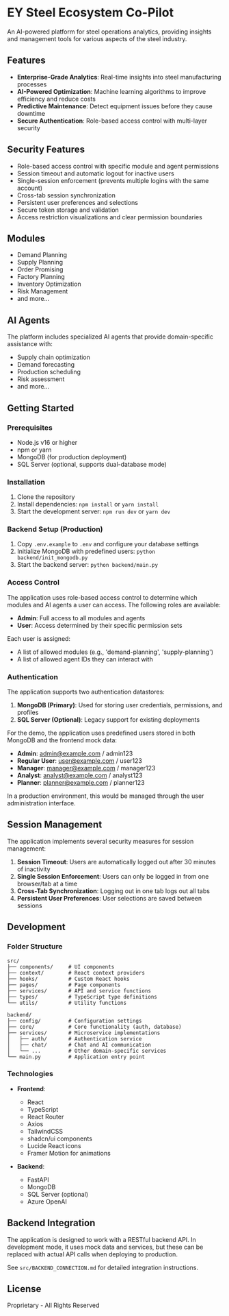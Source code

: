
# EY Steel Ecosystem Co-Pilot

An AI-powered platform for steel operations analytics, providing insights and management tools for various aspects of the steel industry.

## Features

- **Enterprise-Grade Analytics**: Real-time insights into steel manufacturing processes
- **AI-Powered Optimization**: Machine learning algorithms to improve efficiency and reduce costs
- **Predictive Maintenance**: Detect equipment issues before they cause downtime
- **Secure Authentication**: Role-based access control with multi-layer security

## Security Features

- Role-based access control with specific module and agent permissions
- Session timeout and automatic logout for inactive users
- Single-session enforcement (prevents multiple logins with the same account)
- Cross-tab session synchronization
- Persistent user preferences and selections
- Secure token storage and validation
- Access restriction visualizations and clear permission boundaries

## Modules

- Demand Planning
- Supply Planning
- Order Promising
- Factory Planning
- Inventory Optimization
- Risk Management
- and more...

## AI Agents

The platform includes specialized AI agents that provide domain-specific assistance with:
- Supply chain optimization
- Demand forecasting
- Production scheduling
- Risk assessment
- and more...

## Getting Started

### Prerequisites

- Node.js v16 or higher
- npm or yarn
- MongoDB (for production deployment)
- SQL Server (optional, supports dual-database mode)

### Installation

1. Clone the repository
2. Install dependencies: `npm install` or `yarn install`
3. Start the development server: `npm run dev` or `yarn dev`

### Backend Setup (Production)

1. Copy `.env.example` to `.env` and configure your database settings
2. Initialize MongoDB with predefined users: `python backend/init_mongodb.py`
3. Start the backend server: `python backend/main.py`

### Access Control

The application uses role-based access control to determine which modules and AI agents a user can access. The following roles are available:

- **Admin**: Full access to all modules and agents
- **User**: Access determined by their specific permission sets

Each user is assigned:
- A list of allowed modules (e.g., 'demand-planning', 'supply-planning')
- A list of allowed agent IDs they can interact with

### Authentication

The application supports two authentication datastores:

1. **MongoDB (Primary)**: Used for storing user credentials, permissions, and profiles
2. **SQL Server (Optional)**: Legacy support for existing deployments

For the demo, the application uses predefined users stored in both MongoDB and the frontend mock data:

- **Admin**: admin@example.com / admin123
- **Regular User**: user@example.com / user123
- **Manager**: manager@example.com / manager123
- **Analyst**: analyst@example.com / analyst123
- **Planner**: planner@example.com / planner123

In a production environment, this would be managed through the user administration interface.

## Session Management

The application implements several security measures for session management:

1. **Session Timeout**: Users are automatically logged out after 30 minutes of inactivity
2. **Single Session Enforcement**: Users can only be logged in from one browser/tab at a time
3. **Cross-Tab Synchronization**: Logging out in one tab logs out all tabs
4. **Persistent User Preferences**: User selections are saved between sessions

## Development

### Folder Structure

```
src/
├── components/     # UI components
├── context/        # React context providers
├── hooks/          # Custom React hooks
├── pages/          # Page components
├── services/       # API and service functions
├── types/          # TypeScript type definitions
└── utils/          # Utility functions

backend/
├── config/         # Configuration settings
├── core/           # Core functionality (auth, database)
├── services/       # Microservice implementations
│   ├── auth/       # Authentication service
│   ├── chat/       # Chat and AI communication
│   └── ...         # Other domain-specific services
└── main.py         # Application entry point
```

### Technologies

- **Frontend**:
  - React
  - TypeScript
  - React Router
  - Axios
  - TailwindCSS
  - shadcn/ui components
  - Lucide React icons
  - Framer Motion for animations

- **Backend**:
  - FastAPI
  - MongoDB
  - SQL Server (optional)
  - Azure OpenAI

## Backend Integration

The application is designed to work with a RESTful backend API. In development mode, it uses mock data and services, but these can be replaced with actual API calls when deploying to production.

See `src/BACKEND_CONNECTION.md` for detailed integration instructions.

## License

Proprietary - All Rights Reserved
